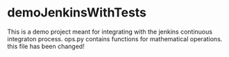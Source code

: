 # demoJenkinsWithTests
This is a demo project meant for integrating with the jenkins continuous integraton process.
ops.py contains functions for mathematical operations.
this file has been changed!
